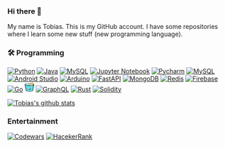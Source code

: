 ### Hi there 👋 
My name is Tobias. This is my GitHub account. I have some repositories where I learn some new stuff (new programming language).
### 🛠 Programming
<a href="https://www.python.org/" title="Python"><img src="https://github.com/tomchen/stack-icons/blob/master/logos/python.svg" alt="Python" width="21px" height="21px"></a>
<a href="https://www.java.com/en/" title="Java"><img src="https://github.com/tomchen/stack-icons/blob/master/logos/java.svg" alt="Java" width="21px" height="21px"></a>
<a href="https://www.mysql.com/" title="MySQL"><img src="https://github.com/tomchen/stack-icons/blob/master/logos/mysql.svg" alt="MySQL" width="21px" height="21px"></a>
<a href="https://jupyter.org/" title="Jupyter Notebook"><img src="https://github.com/tomchen/stack-icons/blob/master/logos/jupyter.svg" alt="Jupyter Notebook" width="21px" height="21px"></a>
<a href="https://www.jetbrains.com/pycharm/" title="Pycharm"><img src="https://github.com/tomchen/stack-icons/blob/master/logos/pycharm.svg" alt="Pycharm" width="21px" height="21px"></a>
<a href="https://code.visualstudio.com/" title="Visual Studio Code"><img src="https://github.com/tomchen/stack-icons/blob/master/logos/visual-studio-code.svg" alt="MySQL" width="21px" height="21px"></a>
<a href="https://developer.android.com/studio" title="Android Studio"><img src="https://github.com/tomchen/stack-icons/blob/master/logos/android-icon.svg" alt="Android Studio" width="21px" height="21px"></a>
<a href="https://www.arduino.cc/" title="Arduino"><img src="https://github.com/tomchen/stack-icons/blob/master/logos/arduino.svg" alt="Arduino" width="21px" height="21px"></a>
<a href="https://fastapi.tiangolo.com/" title="FastAPI"><img src="https://images.tute.io/tute/topic/FastAPI.png" alt="FastAPI" width="21px" height="21px"></a>
<a href="https://www.mongodb.com/" title="MongoDB"><img src="https://github.com/tomchen/stack-icons/blob/master/logos/mongodb.svg" alt="MongoDB" width="21px" height="21px"></a>
<a href="https://redis.io/" title="Redis"><img src="https://github.com/tomchen/stack-icons/blob/master/logos/redis.svg" alt="Redis" width="21px" height="21px"></a>
<a href="https://firebase.google.com/" title="Firebase"><img src="https://github.com/tomchen/stack-icons/blob/master/logos/firebase.svg" alt="Firebase" width="21px" height="21px"></a>
<a href="https://go.dev/" title="Go"><img src="https://github.com/tomchen/stack-icons/blob/master/logos/go.svg" alt="Go" width="21px" height="21px"></a>
<a href="https://github.com/gin-gonic/gin" title="Gin"><img src="https://raw.githubusercontent.com/gin-gonic/logo/master/color.png" alt="Gin" width="21px" height="21px"></a>
<a href="https://graphql.org/" title="GraphQL"><img src="https://github.com/tomchen/stack-icons/blob/master/logos/graphql.svg" alt="GraphQL" width="21px" height="21px"></a>
<a href="https://www.rust-lang.org/" title="Rust"><img src="https://github.com/tomchen/stack-icons/blob/master/logos/rust.svg" alt="Rust" width="21px" height="21px"></a>
<a href="https://soliditylang.org/" title="Solidity"><img src="https://soliditylang.org/images/logo.svg" alt="Solidity" width="21px" height="21px"></a>






[![Tobias's github stats](https://github-readme-stats.vercel.app/api?username=tobiasaditya&count_private=true)](https://github.com/anuraghazra/github-readme-stats)

### Entertainment
<a href="https://www.codewars.com/users/obider" title="Codewars' badge"><img src="https://www.codewars.com/users/obider/badges/large" alt="Codewars" width="400px" height="40px"></a>
<a href="https://www.hackerrank.com/tobiasaditya" title="HackerRank"><img src="https://cdn.worldvectorlogo.com/logos/hackerrank.svg" alt="HacekerRank" width="100px" height="40px"></a> 
<!--
**tobiasaditya/tobiasaditya** is a ✨ _special_ ✨ repository because its `README.md` (this file) appears on your GitHub profile.

Here are some ideas to get you started:

- 🔭 I’m currently working on ...

- 👯 I’m looking to collaborate on ...
- 🤔 I’m looking for help with ...
- 💬 Ask me about ...
- 📫 How to reach me: ...
- 😄 Pronouns: ...
- ⚡ Fun fact: ...
-->
